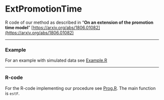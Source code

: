 # ExtPromotionTime
R code of our method as described in “**On an extension of the promotion time model**” [https://arxiv.org/abs/1806.01082](https://arxiv.org/abs/1806.01082)

***

### Example

For an example with simulated data see  [Example.R](Example.R)

***

### R-code

For the R-code implementing our procedure see  [Prog.R](Prog.R). The main function is `estF`.

